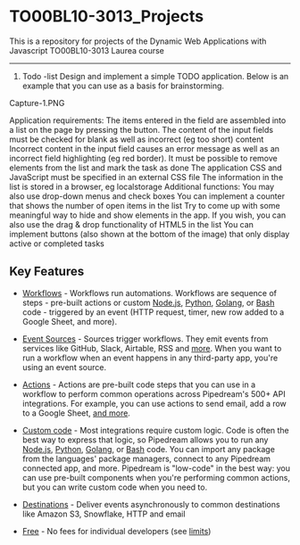 # TO00BL10-3013_Projects
This is a repository for projects of the Dynamic Web Applications with Javascript TO00BL10-3013 Laurea course

---

1. Todo -list
Design and implement a simple TODO application. Below is an example that you can use as a basis for brainstorming.


Capture-1.PNG  

Application requirements:
The items entered in the field are assembled into a list on the page by pressing the button.
The content of the input fields must be checked for blank as well as incorrect (eg too short) content
Incorrect content in the input field causes an error message as well as an incorrect field highlighting (eg red border).
It must be possible to remove elements from the list and mark the task as done
The application CSS and JavaScript must be specified in an external CSS file
The information in the list is stored in a browser, eg localstorage
Additional functions:
You may also use drop-down menus and check boxes
You can implement a counter that shows the number of open items in the list
Try to come up with some meaningful way to hide and show elements in the app.
If you wish, you can also use the drag & drop functionality of HTML5 in the list
You can implement buttons (also shown at the bottom of the image) that only display active or completed tasks

## Key Features

- [Workflows](#workflows) - Workflows run automations. Workflows are sequence of steps - pre-built actions or custom [Node.js](https://pipedream.com/docs/code/nodejs/), [Python](https://pipedream.com/docs/code/python/), [Golang](https://pipedream.com/docs/code/go/), or [Bash](https://pipedream.com/docs/code/bash/) code - triggered by an event (HTTP request, timer, new row added to a Google Sheet, and more).

- [Event Sources](#event-sources) - Sources trigger workflows. They emit events from services like GitHub, Slack, Airtable, RSS and [more](https://pipedream.com/apps). When you want to run a workflow when an event happens in any third-party app, you're using an event source.

- [Actions](#actions) - Actions are pre-built code steps that you can use in a workflow to perform common operations across Pipedream's 500+ API integrations. For example, you can use actions to send email, add a row to a Google Sheet, [and more](https://pipedream.com/apps).

- [Custom code](#code) - Most integrations require custom logic. Code is often the best way to express that logic, so Pipedream allows you to run any [Node.js](https://pipedream.com/docs/code/nodejs/), [Python](https://pipedream.com/docs/code/python/), [Golang](https://pipedream.com/docs/code/go/), or [Bash](https://pipedream.com/docs/code/bash/) code. You can import any package from the languages' package managers, connect to any Pipedream connected app, and more. Pipedream is "low-code" in the best way: you can use pre-built components when you're performing common actions, but you can write custom code when you need to.

- [Destinations](#destinations) - Deliver events asynchronously to common destinations like Amazon S3, Snowflake, HTTP and email

- [Free](#pricing) - No fees for individual developers (see [limits](https://docs.pipedream.com/limits/))
